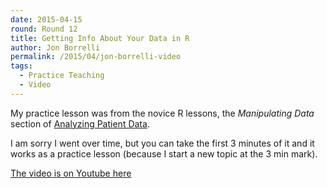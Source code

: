 ```yaml
---
date: 2015-04-15
round: Round 12
title: Getting Info About Your Data in R
author: Jon Borrelli
permalink: /2015/04/jon-borrelli-video
tags:
  - Practice Teaching
  - Video
---
```




My practice lesson was from the novice R lessons, the _Manipulating Data_ section of [Analyzing Patient Data](http://swcarpentry.github.io/r-novice-inflammation/01-starting-with-data.html). 

I am sorry I went over time, but you can take the first 3 minutes of it and it works as a practice lesson (because I start a new topic at the 3 min mark). 

[The video is on Youtube here](https://www.youtube.com/watch?v=RA9cvbqL2ak)
